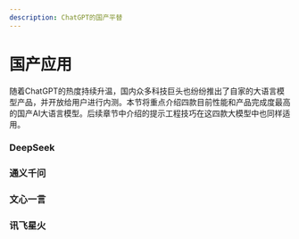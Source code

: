 ```yaml
---
description: ChatGPT的国产平替
---
```


# 国产应用

随着ChatGPT的热度持续升温，国内众多科技巨头也纷纷推出了自家的大语言模型产品，并开放给用户进行内测。本节将重点介绍四款目前性能和产品完成度最高的国产AI大语言模型。后续章节中介绍的提示工程技巧在这四款大模型中也同样适用。

### DeepSeek

### 通义千问

### &#x20;文心一言

### &#x20;讯飞星火



